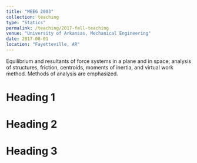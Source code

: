 ```yaml
---
title: "MEEG 2003"
collection: teaching
type: "Statics"
permalink: /teaching/2017-fall-teaching
venue: "University of Arkansas, Mechanical Engineering"
date: 2017-08-01
location: "Fayetteville, AR"
---
```


Equilibrium and resultants of force systems in a plane and in space; analysis of structures, friction, centroids, moments of inertia, and virtual work method. Methods of analysis are emphasized.

Heading 1
======

Heading 2
======

Heading 3
======
